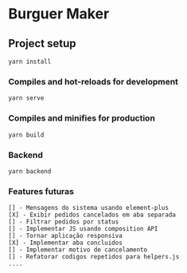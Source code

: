 # Burguer Maker

## Project setup
```
yarn install
```

### Compiles and hot-reloads for development
```
yarn serve
```

### Compiles and minifies for production
```
yarn build
```

### Backend
```
yarn backend
```

### Features futuras
```
[] - Mensagens do sistema usando element-plus
[X] - Exibir pedidos cancelados em aba separada
[] - Filtrar pedidos por status
[] - Implementar JS usando composition API
[] - Tornar aplicação responsiva
[X] - Implementar aba concluidos
[] - Implementar motivo de cancelamento
[] - Refatorar codigos repetidos para helpers.js
....
